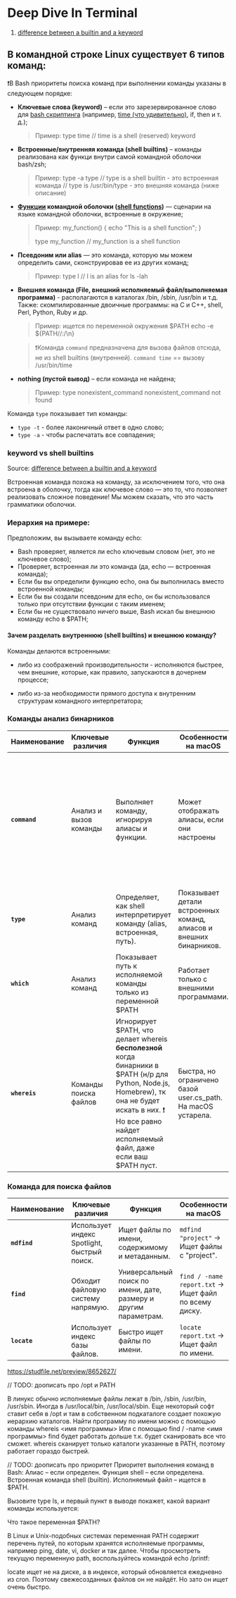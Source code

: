 # Deep Dive In Terminal

1) [difference between a builtin and a keyword](https://askubuntu.com/a/590335)

## В командной строке Linux существует 6 типов команд:

❗В Bash приоритеты поиска команд при выполнении команды указаны в следующем порядке:

* **Ключевые слова (keyword)** – если это зарезервированное слово для [bash скриптинга](./1.3.3%20CLI/1.3.3.1%20Bash.md) (например, [time (что удивительно)](https://askubuntu.com/a/1054460), if, then и т. д.);
    > Пример: 
    > type time // time is a shell (reserved) keyword

* **Встроенные/внутренняя команда (shell builtins)** – команды реализована как функци внутри самой командной оболочки bash/zsh;
    > Пример: 
    > type -a type 
    > // type is a shell builtin - это встроенная команда
    > // type is /usr/bin/type - это внешняя команда (ниже описание)

* **[Функции](/2%20ComputerScience/2.2%20Languages/2.2.2%20Paradigm/2.2.2.1%20Declarative/2.2.2.1.1%20FunctionalProgramming(FP).md) командной оболочки ([shell functions](https://bash.cyberciti.biz/guide/Writing_your_first_shell_function))** — сценарии на языке командной оболочки, встроенные в окружение;
    > Пример: 
    > my_function() { echo "This is a shell function"; }
    > 
    > type my_function // my_function is a shell function

* **Псевдоним или alias** — это команда, которую мы можем определить сами, сконструировав ее из других команд;
    > Пример: 
    > type l // l is an alias for ls -lah

* **Внешняя команда (File, внешний исполняемый файл/выполняемая программа)** - располагаются в каталогах /bin, /sbin, /usr/bin и т.д. Также: скомпилированные двоичные программы: на C и C++, shell, Perl, Python, Ruby и др. 
    > Пример: 
    > ищется по переменной окружения $PATH
    > echo -e ${PATH//:/\\n}

    > ❗Команда `command` предназначена для вызова файлов отсюда, не из shell builtins (внутренней). `command time` == вызову /usr/bin/time

* **nothing (пустой вывод)** – если команда не найдена;
    > Пример: 
    > type nonexistent_command
    > nonexistent_command not found

Команда `type` показывает тип команды:
* `type -t` - более лаконичный ответ в одно слово;
* `type -a` - чтобы распечатать все совпадения;

### keyword vs shell builtins

Source: [difference between a builtin and a keyword](https://askubuntu.com/a/590335)

Встроенная команда похожа на команду, за исключением того, что она встроена в оболочку, тогда как ключевое слово — это то, что позволяет реализовать сложное поведение! Мы можем сказать, что это часть грамматики оболочки.

### Иерархия на примере:
Предположим, вы вызываете команду echo:
* Bash проверяет, является ли echo ключевым словом (нет, это не ключевое слово);
* Проверяет, встроенная ли это команда (да, echo — встроенная команда);
* Если бы вы определили функцию echo, она бы выполнилась вместо встроенной команды;
* Если бы вы создали псевдоним для echo, он бы использовался только при отсутствии функции с таким именем;
* Если бы не существовало ничего выше, Bash искал бы внешнюю команду echo в $PATH;

#### Зачем разделать внутреннюю (shell builtins) и внешнюю команду?

Команды делаются встроенными:

* либо из соображений производительности - исполняются быстрее, чем внешние, которые, как правило, запускаются в дочернем процессе;

* либо из-за необходимости прямого доступа к внутренним структурам командного интерпретатора;

### Команды анализ бинарников

| **Наименование** | **Ключевые различия** | **Функция** | **Особенности на macOS** | **Пример использования** |
|-------------|-------------|-------------|--------------------------|---------------------------|
| **`command`** | Анализ и вызов команды | Выполняет команду, игнорируя алиасы и функции. | Может отображать алиасы, если они настроены | `command time -h echo "Hello"` вызовет внешнюю команду (не shell builtins) == `/usr/bin/time -h echo "Hello"`. Команда time вызовет  shell builtins (встроенную команду): `time -h echo "Hello" // -h not found` |
| **`type`**  | Анализ команд | Определяет, как shell интерпретирует команду (alias, встроенная, путь). | Показывает детали встроенных команд, алиасов и внешних бинарников. | `type ls` → `ls is /bin/ls` |
| **`which`** |  Анализ команд | Показывает путь к исполняемой команды только из переменной $PATH | Работает только с внешними программами. | `which python` → `/usr/bin/python` |
| **`whereis`** | Команды поиска файлов | Игнорирует $PATH, что делает whereis **бесполезной** когда бинарники в $PATH (н/р для Python, Node.js, Homebrew), тк она не будет искать в них. ❗ Но все равно найдет исполняемый файл, даже если ваш $PATH пуст. | Быстра, но ограничено базой user.cs_path. На macOS устарела. | `whereis python` → `/usr/bin/python` |

### Команда для поиска файлов

| **Наименование** | **Ключевые различия** | **Функция** | **Особенности на macOS** | **Пример использования** |
|-------------------------------|-----------------------|-------------|--------------------------|---------------------------|
| **`mdfind`** | Использует индекс Spotlight, быстрый поиск. | Ищет файлы по имени, содержимому и метаданным. | `mdfind "project"` → Ищет файлы с "project". |
| **`find`** | Обходит файловую систему напрямую. | Универсальный поиск по имени, дате, размеру и другим параметрам. | `find / -name report.txt` → Ищет файл по всему диску. |
| **`locate`** | Использует индекс базы файлов. | Быстро ищет файлы по имени. | `locate report.txt` → Ищет файл по имени. |



https://studfile.net/preview/8652627/





// TODO: доописать про /opt и PATH

В линукс обычно исполняемые файлы лежат в /bin, /sbin, /usr/bin, /usr/sbin.
Иногда в /usr/local/bin, /usr/local/sbin.
Еще некоторый софт ставит себя в /opt и там в собственном подкаталоге создает похожую иерархию каталогов.
Найти программу по имени можно с помощью команды whereis <имя программы>
Или с помощью find / -name <имя программы>
find будет работать дольше т.к. будет сканировать все что сможет. whereis сканирует только каталоги указанные в PATH, поэтому работает гораздо быстрей.




// TODO: доописать про приоритет
Приоритет выполнения команд в Bash:
Алиас – если определен.
Функция shell – если определена.
Встроенная команда shell (builtin).
Исполняемый файл – ищется в $PATH.


Вызовите type ls, и первый пункт в выводе покажет, какой вариант команды используется:




Что такое переменная $PATH?

В Linux и Unix-подобных системах переменная PATH содержит перечень путей, по которым хранятся исполняемые программы, например ping, date, vi, docker и так далее. Чтобы просмотреть текущую переменную path, воспользуйтесь командой echo /printf:

locate ищет не на диске, а в индексе, который обновляется ежедневно из cron. Поэтому свежесозданных файлов он не найдёт. Но зато он ищет очень быстро.
